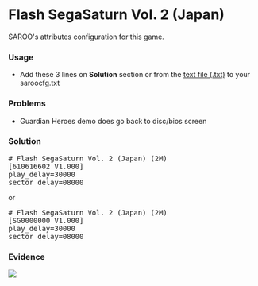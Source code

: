 # Flash SegaSaturn Vol. 2 (Japan)

SAROO's attributes configuration for this game.

### Usage

- Add these 3 lines on **Solution** section or from the [text file (.txt)](./config.txt) to your saroocfg.txt

### Problems

- Guardian Heroes demo does go back to disc/bios screen

### Solution

<pre># Flash SegaSaturn Vol. 2 (Japan) (2M)
[610616602 V1.000]
play_delay=30000
sector_delay=08000</pre>

or

<pre># Flash SegaSaturn Vol. 2 (Japan) (2M)
[SG0000000 V1.000]
play_delay=30000
sector_delay=08000</pre>

### Evidence

[![](https://img.youtube.com/vi/B3P6xI0YjaQ/0.jpg)](https://youtu.be/B3P6xI0YjaQ)

